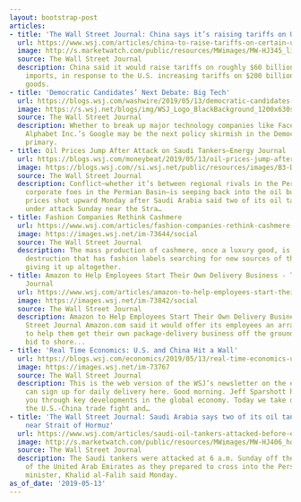 ```yaml
---
layout: bootstrap-post
articles:
- title: 'The Wall Street Journal: China says it’s raising tariffs on U.S. imports'
  url: https://www.wsj.com/articles/china-to-raise-tariffs-on-certain-u-s-imports-11557750380?shareToken=st122ec8d30d5c4eceb22c8fac26d49cbc&amp;mod=e2twp
  image: http://s.marketwatch.com/public/resources/MWimages/MW-HJ345_liu_he_ZG_20190510102041.jpg
  source: The Wall Street Journal
  description: China said it would raise tariffs on roughly $60 billion worth of U.S.
    imports, in response to the U.S. increasing tariffs on $200 billion worth of Chinese
    goods.
- title: 'Democratic Candidates’ Next Debate: Big Tech'
  url: https://blogs.wsj.com/washwire/2019/05/13/democratic-candidates-next-debate-big-tech/
  image: https://s.wsj.net/blogs/img/WSJ_Logo_BlackBackground_1200x630social
  source: The Wall Street Journal
  description: Whether to break up major technology companies like Facebook Inc. and
    Alphabet Inc.’s Google may be the next policy skirmish in the Democratic presidential
    primary.
- title: Oil Prices Jump After Attack on Saudi Tankers—Energy Journal
  url: https://blogs.wsj.com/moneybeat/2019/05/13/oil-prices-jump-after-attack-on-saudi-tankers-energy-journal/
  image: https://blogs.wsj.com//si.wsj.net/public/resources/images/B3-DW912_green0_P_20190503110036.jpg
  source: The Wall Street Journal
  description: Conflict—whether it’s between regional rivals in the Persian Gulf or
    corporate foes in the Permian Basin—is seeping back into the oil business. Oil
    prices shot upward Monday after Saudi Arabia said two of its oil tankers came
    under attack Sunday near the Stra…
- title: Fashion Companies Rethink Cashmere
  url: https://www.wsj.com/articles/fashion-companies-rethink-cashmere-11557749119
  image: https://images.wsj.net/im-73644/social
  source: The Wall Street Journal
  description: The mass production of cashmere, once a luxury good, is fueling ecological
    destruction that has fashion labels searching for new sources of the fiber—or
    giving it up altogether.
- title: Amazon to Help Employees Start Their Own Delivery Business - The Wall Street
    Journal
  url: https://www.wsj.com/articles/amazon-to-help-employees-start-their-own-delivery-business-11557747201
  image: https://images.wsj.net/im-73842/social
  source: The Wall Street Journal
  description: Amazon to Help Employees Start Their Own Delivery Business The Wall
    Street Journal Amazon.com said it would offer its employees an array of incentives
    to help them get their own package-delivery business off the ground, part of a
    bid to shore...
- title: 'Real Time Economics: U.S. and China Hit a Wall'
  url: https://blogs.wsj.com/economics/2019/05/13/real-time-economics-u-s-and-china-hit-a-wall/
  image: https://images.wsj.net/im-73767
  source: The Wall Street Journal
  description: This is the web version of the WSJ’s newsletter on the economy. You
    can sign up for daily delivery here. Good morning. Jeff Sparshott here to take
    you through key developments in the global economy. Today we take deep dives into
    the U.S.-China trade fight and…
- title: 'The Wall Street Journal: Saudi Arabia says two of its oil tankers attacked
    near Strait of Hormuz'
  url: https://www.wsj.com/articles/saudi-oil-tankers-attacked-before-entering-persian-gulf-11557725971?mod=searchresults&amp;page=1&amp;pos=1
  image: http://s.marketwatch.com/public/resources/MWimages/MW-HJ406_hormuz_ZG_20190513055332.jpg
  source: The Wall Street Journal
  description: The Saudi tankers were attacked at 6 a.m. Sunday off the eastern coast
    of the United Arab Emirates as they prepared to cross into the Persian Gulf, the
    minister, Khalid al-Falih said Monday.
as_of_date: '2019-05-13'
---
```


